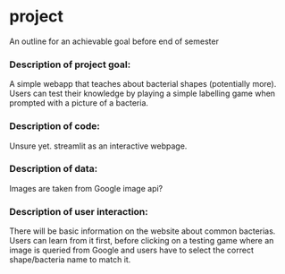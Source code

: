 # project
An outline for an achievable goal before end of semester
### Description of project goal:
A simple webapp that teaches about bacterial shapes (potentially more). Users can test their knowledge by playing a simple labelling game when prompted with a picture of a bacteria. 
### Description of code:
Unsure yet. 
streamlit as an interactive webpage.
### Description of data:
Images are taken from Google image api?
### Description of user interaction:
There will be basic information on the website about common bacterias. Users can learn from it first, before clicking on a testing game where an image is queried from Google and users have to select the correct shape/bacteria name to match it. 
